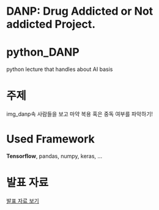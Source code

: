 # DANP: Drug Addicted or Not addicted Project.

# python_DANP
 python lecture that handles about AI basis
 
# 주제
 img_danp속 사람들을 보고 마약 복용 혹은 중독 여부를 파악하기!

# Used Framework
 **Tensorflow**, pandas, numpy, keras, ...
 
# 발표 자료
 [발표 자료 보기]()

